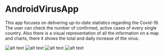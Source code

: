 # AndroidVirusApp

This app focuses on delivering up-to-date statistics regarding the Covid-19. The user can
check the number of confirmed, active cases of every single country. Also there is a
visual representation of all the information on a map and charts, there it shows the total
and daily increase of the virus.

![alt text](https://i.imgur.com/MT4znmg.png)
![alt text](https://i.imgur.com/tBhwYDj.png)
![alt text](https://i.imgur.com/cOGHdEz.png)
![alt text](https://i.imgur.com/Nju3UYt.png)
